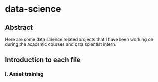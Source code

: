 # data-science
## Abstract
Here are some data science related projects that I have been working on during the academic courses and data scientist intern.
## Introduction to each file
### I. Asset training
<table>
  <thead>
  <tr></tr>
  
  
  
  </thead>



</table>
